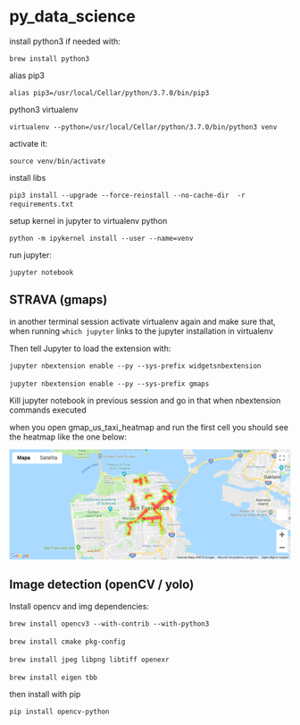 # py_data_science

install python3 if needed with:

	brew install python3

alias pip3

	alias pip3=/usr/local/Cellar/python/3.7.0/bin/pip3


python3 virtualenv

	virtualenv --python=/usr/local/Cellar/python/3.7.0/bin/python3 venv

activate it:

	source venv/bin/activate

install libs

	pip3 install --upgrade --force-reinstall --no-cache-dir  -r requirements.txt

setup kernel in jupyter to virtualenv python

	python -m ipykernel install --user --name=venv


run jupyter:

	jupyter notebook

STRAVA (gmaps)
------

in another terminal session activate virtualenv again and make sure that, when running `which jupyter`
links to the jupyter installation in virtualenv

Then tell Jupyter to load the extension with:

    jupyter nbextension enable --py --sys-prefix widgetsnbextension

    jupyter nbextension enable --py --sys-prefix gmaps

Kill jupyter notebook in previous session and go in that when nbextension commands executed


when you open gmap_us_taxi_heatmap and run the first cell you should see the heatmap like the one below:


![heatmap](map.png)


Image detection (openCV / yolo)
------------------------------

Install opencv and img dependencies:

	brew install opencv3 --with-contrib --with-python3

	brew install cmake pkg-config

	brew install jpeg libpng libtiff openexr
	
	brew install eigen tbb


then install with pip

	pip install opencv-python